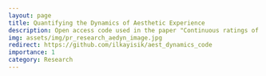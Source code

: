 ```yaml
---
layout: page
title: Quantifying the Dynamics of Aesthetic Experience
description: Open access code used in the paper "Continuous ratings of movie watching reveal idiosyncratic dynamics of aesthetic enjoyment"
img: assets/img/pr_research_aedyn_image.jpg
redirect: https://github.com/ilkayisik/aest_dynamics_code
importance: 1
category: Research
---
```

